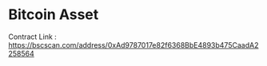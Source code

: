 # Bitcoin Asset
Contract Link : https://bscscan.com/address/0xAd9787017e82f6368BbE4893b475CaadA2258564
